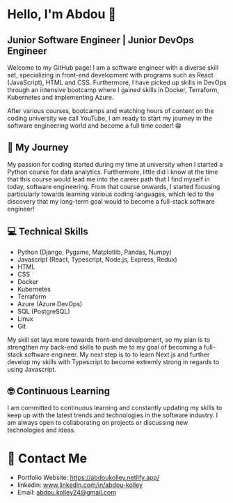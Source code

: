 # Hello, I'm Abdou 👋

## Junior Software Engineer | Junior DevOps Engineer

Welcome to my GitHub page! I am a software engineer with a diverse skill set, specializing in front-end development with programs such as React (JavaScript), HTML and CSS. 
Furthermore, I have picked up skills in DevOps through an intensive bootcamp where I gained skills in Docker, Terraform, Kubernetes and implementing Azure.

After various courses, bootcamps and watching hours of content on the coding university we call YouTube, I am ready to start my journey in the software engineering world and become a full time coder! 😁

## 🚀 My Journey

My passion for coding started during my time at university when I started a Python course for data analytics. Furthermore, little did I know at the time that this course would lead me into the career path that I find myself in today, software engineering.
From that course onwards, I started focusing particularly towards learning various coding languages, which led to the discovery that my long-term goal would to become a full-stack software engineer!

## 💻 Technical Skills 
- Python (Django, Pygame, Matplotlib, Pandas, Numpy)           
- Javascript (React, Typescript, Node.js, Express, Redux)
- HTML
- CSS
- Docker
- Kubernetes
- Terraform
- Azure (Azure DevOps)
- SQL (PostgreSQL)
- Linux
- Git

My skill set lays more towards front-end develpoment, so my plan is to strengthen my back-end skills to push me to my goal of becoming a full-stack software engineer. My next step is to to learn Next.js and further develop my skills with Typescript to become extremly strong in regards to using Javascript. 

## 🤓 Continuous Learning 
I am committed to continuous learning and constantly updating my skills to keep up with the latest trends and technologies in the software industry. I am always open to collaborating on projects or discussing new technologies and ideas.

# 🤙 Contact Me 
- Portfolio Website: https://abdoukolley.netlify.app/
- linkedin: www.linkedin.com/in/abdou-kolley
- Email: abdou.kolley24@gmail.com


